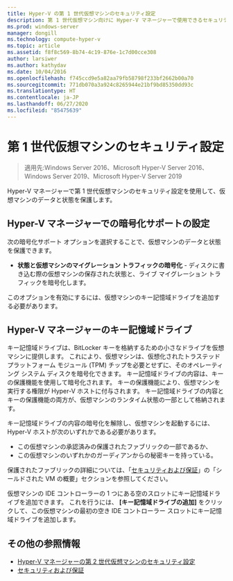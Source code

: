```yaml
---
title: Hyper-V の第 1 世代仮想マシンのセキュリティ設定
description: 第 1 世代仮想マシン向けに Hyper-V マネージャーで使用できるセキュリティ設定について説明します
ms.prod: windows-server
manager: dongill
ms.technology: compute-hyper-v
ms.topic: article
ms.assetid: f8f8c569-8b74-4c19-876e-1c7d00cce308
author: larsiwer
ms.author: kathydav
ms.date: 10/04/2016
ms.openlocfilehash: f745ccd9e5a82aa79fb58798f233bf2662b00a70
ms.sourcegitcommit: 771db070a3a924c8265944e21bf9bd85350dd93c
ms.translationtype: HT
ms.contentlocale: ja-JP
ms.lasthandoff: 06/27/2020
ms.locfileid: "85475639"
---
```

# <a name="generation-1-virtual-machine-security-settings"></a>第 1 世代仮想マシンのセキュリティ設定

>適用先:Windows Server 2016、Microsoft Hyper-V Server 2016、Windows Server 2019、Microsoft Hyper-V Server 2019

Hyper-V マネージャーで第 1 世代仮想マシンのセキュリティ設定を使用して、仮想マシンのデータと状態を保護します。

## <a name="encryption-support-settings-in-hyper-v-manager"></a>Hyper-V マネージャーでの暗号化サポートの設定

次の暗号化サポート オプションを選択することで、仮想マシンのデータと状態を保護できます。

- **状態と仮想マシンのマイグレーション トラフィックの暗号化** - ディスクに書き込む際の仮想マシンの保存された状態と、ライブ マイグレーション トラフィックを暗号化します。

このオプションを有効にするには、仮想マシンのキー記憶域ドライブを追加する必要があります。

## <a name="key-storage-drive-in-hyper-v-manager"></a>Hyper-V マネージャーのキー記憶域ドライブ

キー記憶域ドライブは、BitLocker キーを格納するための小さなドライブを仮想マシンに提供します。 これにより、仮想マシンは、仮想化されたトラステッド プラットフォーム モジュール (TPM) チップを必要とせずに、そのオペレーティング システム ディスクを暗号化できます。 キー記憶域ドライブの内容は、キーの保護機能を使用して暗号化されます。 キーの保護機能により、仮想マシンを実行する権限が Hyper-V ホストに付与されます。 キー記憶域ドライブの内容とキーの保護機能の両方が、仮想マシンのランタイム状態の一部として格納されます。

キー記憶域ドライブの内容の暗号化を解除し、仮想マシンを起動するには、Hyper-V ホストが次のいずれかである必要があります。

- この仮想マシンの承認済みの保護されたファブリックの一部であるか、
- この仮想マシンのいずれかのガーディアンからの秘密キーを持っている。

保護されたファブリックの詳細については、「[セキュリティおよび保証](../../../security/Security-and-Assurance.md)」の「シールドされた VM の概要」セクションを参照してください。

仮想マシンの IDE コントローラーの 1 つにある空のスロットにキー記憶域ドライブを追加できます。 これを行うには、 **[キー記憶域ドライブの追加]** をクリックして、この仮想マシンの最初の空き IDE コントローラー スロットにキー記憶域ドライブを追加します。

## <a name="additional-references"></a>その他の参照情報

- [Hyper-V マネージャーの第 2 世代仮想マシンのセキュリティ設定](Generation-2-virtual-machine-security-settings-for-hyper-v.md)
- [セキュリティおよび保証](../../../security/Security-and-Assurance.md)
